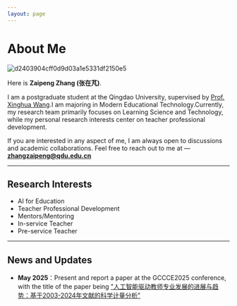 ```yaml
---
layout: page
---
```


# About Me

![d2403904cff0d9d03a1e5331df2150e5](C:\Users\ASUS\Desktop\d2403904cff0d9d03a1e5331df2150e5.jpg)

Here is **Zaipeng Zhang (张在芃)**.<br>

I am a postgraduate student at the Qingdao University, supervised by [Prof. Xinghua Wang]([王兴华-青岛大学教育科学学院](https://sf.qdu.edu.cn/info/1152/2389.htm)).I am majoring in Modern Educational Technology.Currently, my research team primarily focuses on Learning Science and Technology, while my personal research interests center on teacher professional development.

If you are interested in any aspect of me, I am always open to discussions and academic collaborations. Feel free to reach out to me at — **zhangzaipeng@qdu.edu.cn**

---

## Research Interests

- AI for Education
- Teacher Professional Development
- Mentors/Mentoring
- In-service Teacher
- Pre-service Teacher

---

## News and Updates

- **May 2025**：Present and report a paper at the GCCCE2025 conference, with the title of the paper being ["人工智能驱动教师专业发展的进展与趋势：基于2003-2024年文献的科学计量分析"]([ywen.pdf](https://gccce2025.jiangnan.edu.cn/dfiles/18334/doc/pdf/ywen.pdf))

